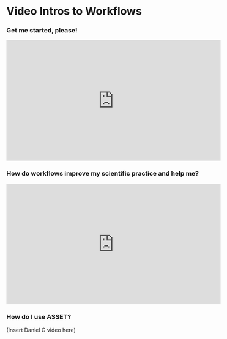 # Video Intros to Workflows

### Get me started, please!

<iframe width="560" height="315" src="https://www.youtube.com/embed/iJ4T9CQA0UM" frameborder="0" allow="accelerometer; autoplay; clipboard-write; encrypted-media; gyroscope; picture-in-picture" allowfullscreen></iframe>

### How do workflows improve my scientific practice and help me?

<iframe width="560" height="315" src="https://video.vt.edu/id/1_l19gf0s0" frameborder="0" allow="accelerometer; autoplay; clipboard-write; encrypted-media; gyroscope; picture-in-picture" allowfullscreen></iframe>

### How do I use ASSET?

(Insert Daniel G video here)
